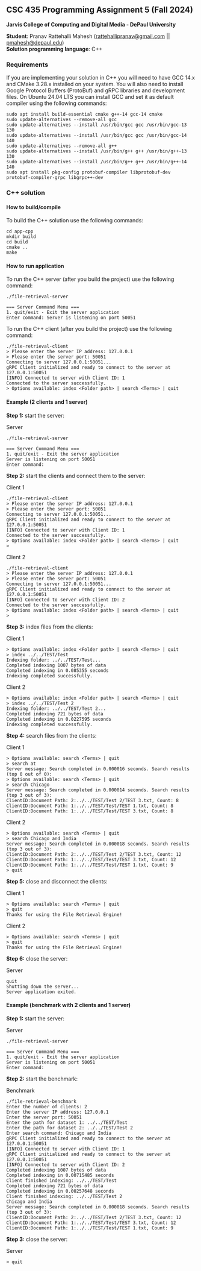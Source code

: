 ## CSC 435 Programming Assignment 5 (Fall 2024)
**Jarvis College of Computing and Digital Media - DePaul University**

**Student**: Pranav Rattehalli Mahesh (rattehallipranav@gmail.com || pmahesh@depaul.edu)  
**Solution programming language**: C++

### Requirements

If you are implementing your solution in C++ you will need to have GCC 14.x and CMake 3.28.x installed on your system. You will also need to install Google Protocol Buffers (ProtoBuf) and gRPC libraries and development files. On Ubuntu 24.04 LTS you can install GCC and set it as default compiler using the following commands:

```
sudo apt install build-essential cmake g++-14 gcc-14 cmake
sudo update-alternatives --remove-all gcc
sudo update-alternatives --install /usr/bin/gcc gcc /usr/bin/gcc-13 130
sudo update-alternatives --install /usr/bin/gcc gcc /usr/bin/gcc-14 140
sudo update-alternatives --remove-all g++
sudo update-alternatives --install /usr/bin/g++ g++ /usr/bin/g++-13 130
sudo update-alternatives --install /usr/bin/g++ g++ /usr/bin/g++-14 140
sudo apt install pkg-config protobuf-compiler libprotobuf-dev protobuf-compiler-grpc libgrpc++-dev

```

### C++ solution
#### How to build/compile

To build the C++ solution use the following commands:
```
cd app-cpp
mkdir build
cd build
cmake ..
make
```

#### How to run application

To run the C++ server (after you build the project) use the following command:
```
./file-retrieval-server 

=== Server Command Menu ===
1. quit/exit - Exit the server application
Enter command: Server is listening on port 50051
```

To run the C++ client (after you build the project) use the following command:
```
./file-retrieval-client 
> Please enter the server IP address: 127.0.0.1
> Please enter the server port: 50051
Connecting to server 127.0.0.1:50051...
gRPC Client initialized and ready to connect to the server at 127.0.0.1:50051
[INFO] Connected to server with Client ID: 1
Connected to the server successfully.
> Options available: index <Folder path> | search <Terms> | quit
```

#### Example (2 clients and 1 server)

**Step 1:** start the server:

Server
```
./file-retrieval-server 

=== Server Command Menu ===
1. quit/exit - Exit the server application
Server is listening on port 50051
Enter command: 
```

**Step 2:** start the clients and connect them to the server:

Client 1
```
./file-retrieval-client 
> Please enter the server IP address: 127.0.0.1
> Please enter the server port: 50051
Connecting to server 127.0.0.1:50051...
gRPC Client initialized and ready to connect to the server at 127.0.0.1:50051
[INFO] Connected to server with Client ID: 1
Connected to the server successfully.
> Options available: index <Folder path> | search <Terms> | quit
>
```

Client 2
```
./file-retrieval-client 
> Please enter the server IP address: 127.0.0.1
> Please enter the server port: 50051
Connecting to server 127.0.0.1:50051...
gRPC Client initialized and ready to connect to the server at 127.0.0.1:50051
[INFO] Connected to server with Client ID: 2
Connected to the server successfully.
> Options available: index <Folder path> | search <Terms> | quit
> 
```

**Step 3:** index files from the clients:

Client 1
```
> Options available: index <Folder path> | search <Terms> | quit
> index ../../TEST/Test
Indexing folder: ../../TEST/Test...
Completed indexing 1007 bytes of data
Completed indexing in 0.085355 seconds
Indexing completed successfully.
```

Client 2
```
> Options available: index <Folder path> | search <Terms> | quit
> index ../../TEST/Test 2 
Indexing folder: ../../TEST/Test 2...
Completed indexing 721 bytes of data
Completed indexing in 0.0227595 seconds
Indexing completed successfully.
```

**Step 4:** search files from the clients:

Client 1
```
> Options available: search <Terms> | quit
> search at
Server message: Search completed in 0.000016 seconds. Search results (top 0 out of 0):
> Options available: search <Terms> | quit
> search Chicago
Server message: Search completed in 0.000014 seconds. Search results (top 3 out of 3):
ClientID:Document Path: 2:../../TEST/Test 2/TEST 3.txt, Count: 8
ClientID:Document Path: 1:../../TEST/Test/TEST 1.txt, Count: 8
ClientID:Document Path: 1:../../TEST/Test/TEST 3.txt, Count: 8
```

Client 2
```
> Options available: search <Terms> | quit
> search Chicago and India
Server message: Search completed in 0.000018 seconds. Search results (top 3 out of 3):
ClientID:Document Path: 2:../../TEST/Test 2/TEST 3.txt, Count: 12
ClientID:Document Path: 1:../../TEST/Test/TEST 3.txt, Count: 12
ClientID:Document Path: 1:../../TEST/Test/TEST 1.txt, Count: 9
> quit
```

**Step 5:** close and disconnect the clients:

Client 1
```
> Options available: search <Terms> | quit
> quit
Thanks for using the File Retrieval Engine!
```

Client 2
```
> Options available: search <Terms> | quit
> quit
Thanks for using the File Retrieval Engine!
```

**Step 6:** close the server:

Server
```
quit
Shutting down the server...
Server application exited.
```

#### Example (benchmark with 2 clients and 1 server)

**Step 1:** start the server:

Server
```
./file-retrieval-server 

=== Server Command Menu ===
1. quit/exit - Exit the server application
Server is listening on port 50051
Enter command: 
```

**Step 2:** start the benchmark:

Benchmark
```
./file-retrieval-benchmark 
Enter the number of clients: 2
Enter the server IP address: 127.0.0.1
Enter the server port: 50051
Enter the path for dataset 1: ../../TEST/Test
Enter the path for dataset 2: ../../TEST/Test 2
Enter search command: Chicago and India
gRPC Client initialized and ready to connect to the server at 127.0.0.1:50051
[INFO] Connected to server with Client ID: 1
gRPC Client initialized and ready to connect to the server at 127.0.0.1:50051
[INFO] Connected to server with Client ID: 2
Completed indexing 1007 bytes of data
Completed indexing in 0.00715485 seconds
Client finished indexing: ../../TEST/Test
Completed indexing 721 bytes of data
Completed indexing in 0.00257648 seconds
Client finished indexing: ../../TEST/Test 2
Chicago and India 
Server message: Search completed in 0.000018 seconds. Search results (top 3 out of 3):
ClientID:Document Path: 2:../../TEST/Test 2/TEST 3.txt, Count: 12
ClientID:Document Path: 1:../../TEST/Test/TEST 3.txt, Count: 12
ClientID:Document Path: 1:../../TEST/Test/TEST 1.txt, Count: 9
```

**Step 3:** close the server:

Server
```
> quit
```

